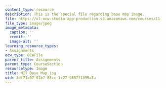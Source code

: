 ```yaml
---
content_type: resource
description: This is the special file regarding base map image.
file: https://ol-ocw-studio-app-production.s3.amazonaws.com/courses/11-123-big-plans-and-mega-urban-landscapes-spring-2014/3df71a3701b785cc1c279857f1399a7a_MIT_Base_Map.jpg
file_type: image/jpeg
image_metadata:
  caption: ''
  credit: ''
  image-alt: ''
learning_resource_types:
- Assignments
ocw_type: OCWFile
parent_title: Assignments
parent_type: CourseSection
resourcetype: Image
title: MIT_Base_Map.jpg
uid: 3df71a37-01b7-85cc-1c27-9857f1399a7a
---
```

